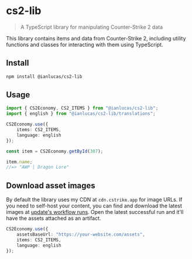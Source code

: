 # cs2-lib

> A TypeScript library for manipulating Counter-Strike 2 data

This library contains items and data from Counter-Strike 2, including utility functions and classes for interacting with them using TypeScript.

## Install

```sh
npm install @ianlucas/cs2-lib
```

## Usage

```typescript
import { CS2Economy, CS2_ITEMS } from "@ianlucas/cs2-lib";
import { english } from "@ianlucas/cs2-lib/translations";

CS2Economy.use({
    items: CS2_ITEMS,
    language: english
});

const item = CS2Economy.getById(307);

item.name;
//=> "AWP | Dragon Lore"
```

## Download asset images

By default the library uses my CDN at `cdn.cstrike.app` for image URLs. If you need to self-host your content, you can find and download the latest images at [update's workflow runs](https://github.com/ianlucas/cs2-lib/actions/workflows/update.yml). Open the latest successful run and it'll have the assets attached as an artifact.

```typescript
CS2Economy.use({
    assetsBaseUrl: "https://your-website.com/assets",
    items: CS2_ITEMS,
    language: english
});
```
